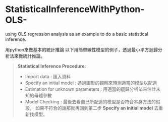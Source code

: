 StatisticalInferenceWithPython-OLS-
===================================

using OLS regression analysis as an example to do a basic statistical inference.

用python來做基本的統計推論
以下用簡單線性模型的例子，透過最小平方迴歸分析法來做統計推論。

> **Statistical Inference Procedure:**
> - Import data : 匯入資料
> - Specify an initial model : 透過圖形的觀察來預測適當的模型以配適
> - Estimation for unknown parameters : 用適當的迴歸分析法來估計未知的母體參數
> - Model Checking : 最後去看自己所配適的模型是否符合本身方法的假設，
如果不符合的話那就再回到第二步 **Specify an initial model** 去重新找模型。
